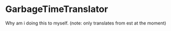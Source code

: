 # GarbageTimeTranslator
Why am i doing this to myself.
(note: only translates from est at the moment)
